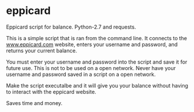 eppicard
========

Eppicard script for balance. Python-2.7 and requests.

This is a simple script that is ran from the command line. It connects to the www.eppicard.com website, 
enters your username and password, and returns your current balance. 
 
You must enter your username and password into the script and save it for future use. This is not to be 
used on a open network. Never have your username and password saved in a script on a open network. 

Make the script executalbe and it will give you your balance without having to interact with the eppicard website. 

Saves time and money. 
